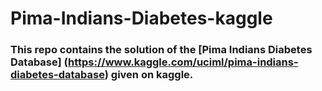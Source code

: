 # Pima-Indians-Diabetes-kaggle

### This repo contains the solution of the [Pima Indians Diabetes Database] (https://www.kaggle.com/uciml/pima-indians-diabetes-database) given on kaggle. 


